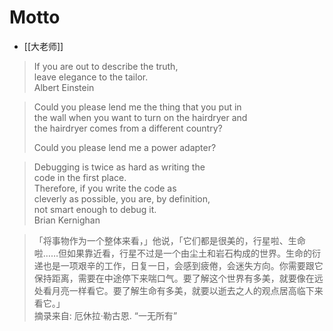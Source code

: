 # Motto

* [[大老师]]

> If you are out to describe the truth,  
> leave elegance to the tailor.  
>                     Albert Einstein 

> Could you please lend me the thing that you put in  
> the wall when you want to turn on the hairdryer and  
> the hairdryer comes from a different country?  
>   
> Could you please lend me a power adapter?  

> Debugging is twice as hard as writing the  
> code in the first place.  
> Therefore, if you write the code as  
> cleverly as possible, you are, by definition,  
> not smart enough to debug it.  
>                     Brian Kernighan  

> 「将事物作为一个整体来看，」他说，「它们都是很美的，行星啦、生命啦……但如果靠近看，行星不过是一个由尘土和岩石构成的世界。生命的衍递也是一项艰辛的工作，日复一日，会感到疲倦，会迷失方向。你需要跟它保持距离，需要在中途停下来喘口气。要了解这个世界有多美，就要像在远处看月亮一样看它。要了解生命有多美，就要以逝去之人的观点居高临下来看它。」  
> 摘录来自: 厄休拉·勒古恩. “一无所有”
